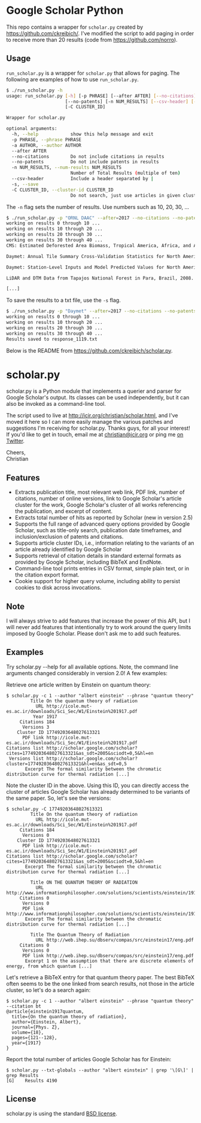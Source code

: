 # Google Scholar Python
This repo contains a wrapper for `scholar.py` created by https://github.com/ckreibich/. I've modified
the script to add paging in order to receive more than 20 results (code from https://github.com/norro).

## Usage
`run_scholar.py` is a wrapper for `scholar.py` that allows for paging. The following are examples of how to use `run_scholar.py`.

```bash
$ ./run_scholar.py -h
usage: run_scholar.py [-h] [-p PHRASE] [--after AFTER] [--no-citations]
                      [--no-patents] [-n NUM_RESULTS] [--csv-header] [-s]
                      [-C CLUSTER_ID]

Wrapper for scholar.py

optional arguments:
  -h, --help            show this help message and exit
  -p PHRASE, --phrase PHRASE
  -a AUTHOR, --author AUTHOR
  --after AFTER
  --no-citations        Do not include citations in results
  --no-patents          Do not include patents in results
  -n NUM_RESULTS, --num-results NUM_RESULTS
                        Number of Total Results (multiple of ten)
  --csv-header          Include a header separated by |
  -s, --save
  -C CLUSTER_ID, --cluster-id CLUSTER_ID
                        Do not search, just use articles in given cluster ID
```

The `-n` flag sets the number of results. Use numbers such as 10, 20, 30, ...

```bash
$ ./run_scholar.py -p "ORNL DAAC" --after=2017 --no-citations --no-patents -n 40
working on results 0 through 10 ...
working on results 10 through 20 ...
working on results 20 through 30 ...
working on results 30 through 40 ...
CMS: Estimated Deforested Area Biomass, Tropical America, Africa, and Asia, 2000. ORNL DAAC, Oak Ridge, Tennessee, USA|http://scholar.google.com/https://daac.ornl.gov/CMS/guides/CMS_Pantropical_Forest_Biomass.html|2018|0|2|None|None|None|http://scholar.google.com/scholar?cluster=13908692318721584524&hl=en&as_sdt=0,5&as_ylo=2017|None|Summary This data set provides estimates of pre-deforestation aboveground live woody biomass (AGLB) at 30-m resolution for deforested areas of tropical America, tropical Africa, and tropical Asia for the year 2000. The biomass estimates are only for areas where

Daymet: Annual Tile Summary Cross-Validation Statistics for North America, Version 3. ORNL DAAC, Oak Ridge, Tennessee, USA|http://daac.ornl.gov/DAYMET/guides/Daymet_V3_CrossVal.html|2017|1|2|8753683732357520940|None|http://scholar.google.com/scholar?cites=8753683732357520940&as_sdt=2005&sciodt=0,5&hl=en|http://scholar.google.com/scholar?cluster=8753683732357520940&hl=en&as_sdt=0,5&as_ylo=2017|None|Summary This data set provides annual summary cross-validation statistics for minimum temperature (tmin), maximum temperature (tmax), and daily total precipitation (prcp) of" Daymet: Daily Surface Weather Data on a 1-km Grid for North America, Version 3"(Thornton

Daymet: Station-Level Inputs and Model Predicted Values for North America, Version 3. ORNL DAAC, Oak Ridge, Tennessee, USA|http://scholar.google.com/https://daac.ornl.gov/DAYMET/guides/Daymet_V3_Stn_Level_CrossVal.html|2017|0|2|None|None|None|http://scholar.google.com/scholar?cluster=7010885143084275418&hl=en&as_sdt=0,5&as_ylo=2017|None|Summary This data set reports the station-level daily weather observation data and the corresponding Daymet model predicted data for three Daymet model parameters: minimum temperature (tmin), maximum temperature (tmax), and daily total precipitation (prcp). Each

LiDAR and DTM Data from Tapajos National Forest in Para, Brazil, 2008. ORNL DAAC, Oak Ridge, Tennessee, USA|http://scholar.google.com/https://daac.ornl.gov/VEGETATION/guides/Forested_Areas_Para_Brazil.html|2017|0|2|None|None|None|http://scholar.google.com/scholar?cluster=14833637907006139112&hl=en&as_sdt=0,5&as_ylo=2017|None|Summary This data set provides LiDAR point clouds and digital terrain models (DTM) from surveys over the Tapajos National Forest in Belterra municipality, Para, Brazil during late June and early July 2008. The surveys encompass the K67 and K83 eddy flux towers and a

[...]
```

To save the results to a txt file, use the `-s` flag.

```bash
$ ./run_scholar.py -p "Daymet" --after=2017 --no-citations --no-patents -n 40 -s
working on results 0 through 10 ...
working on results 10 through 20 ...
working on results 20 through 30 ...
working on results 30 through 40 ...
Results saved to response_1119.txt
```

Below is the README from https://github.com/ckreibich/scholar.py.


scholar.py
==========

scholar.py is a Python module that implements a querier and parser for Google Scholar's output. Its classes can be used independently, but it can also be invoked as a command-line tool.

The script used to live at http://icir.org/christian/scholar.html, and I've moved it here so I can more easily manage the various patches and suggestions I'm receiving for scholar.py. Thanks guys, for all your interest! If you'd like to get in touch, email me at christian@icir.org or ping me [on Twitter](http://twitter.com/ckreibich).

Cheers,<br>
Christian

Features
--------

* Extracts publication title, most relevant web link, PDF link, number of citations, number of online versions, link to Google Scholar's article cluster for the work, Google Scholar's cluster of all works referencing the publication, and excerpt of content.
* Extracts total number of hits as reported by Scholar (new in version 2.5)
* Supports the full range of advanced query options provided by Google Scholar, such as title-only search, publication date timeframes, and inclusion/exclusion of patents and citations.
* Supports article cluster IDs, i.e., information relating to the variants of an article already identified by Google Scholar
* Supports retrieval of citation details in standard external formats as provided by Google Scholar, including BibTeX and EndNote.
* Command-line tool prints entries in CSV format, simple plain text, or in the citation export format.
* Cookie support for higher query volume, including ability to persist cookies to disk across invocations.

Note
----

I will always strive to add features that increase the power of this
API, but I will never add features that intentionally try to work
around the query limits imposed by Google Scholar. Please don't ask me
to add such features.

Examples
--------

Try scholar.py --help for all available options. Note, the command line arguments changed considerably in version 2.0! A few examples:

Retrieve one article written by Einstein on quantum theory:

    $ scholar.py -c 1 --author "albert einstein" --phrase "quantum theory"
             Title On the quantum theory of radiation
               URL http://icole.mut-es.ac.ir/downloads/Sci_Sec/W1/Einstein%201917.pdf
              Year 1917
         Citations 184
          Versions 3
        Cluster ID 17749203648027613321
          PDF link http://icole.mut-es.ac.ir/downloads/Sci_Sec/W1/Einstein%201917.pdf
    Citations list http://scholar.google.com/scholar?cites=17749203648027613321&as_sdt=2005&sciodt=0,5&hl=en
     Versions list http://scholar.google.com/scholar?cluster=17749203648027613321&hl=en&as_sdt=0,5
           Excerpt The formal similarity between the chromatic distribution curve for thermal radiation [...]


Note the cluster ID in the above. Using this ID, you can directly access the cluster of articles Google Scholar has already determined to be variants of the same paper. So, let's see the versions:

    $ scholar.py -C 17749203648027613321
             Title On the quantum theory of radiation
               URL http://icole.mut-es.ac.ir/downloads/Sci_Sec/W1/Einstein%201917.pdf
         Citations 184
          Versions 0
        Cluster ID 17749203648027613321
          PDF link http://icole.mut-es.ac.ir/downloads/Sci_Sec/W1/Einstein%201917.pdf
    Citations list http://scholar.google.com/scholar?cites=17749203648027613321&as_sdt=2005&sciodt=0,5&hl=en
           Excerpt The formal similarity between the chromatic distribution curve for thermal radiation [...]

             Title ON THE QUANTUM THEORY OF RADIATION
               URL http://www.informationphilosopher.com/solutions/scientists/einstein/1917_Radiation.pdf
         Citations 0
          Versions 0
          PDF link http://www.informationphilosopher.com/solutions/scientists/einstein/1917_Radiation.pdf
           Excerpt The formal similarity between the chromatic distribution curve for thermal radiation [...]

             Title The Quantum Theory of Radiation
               URL http://web.ihep.su/dbserv/compas/src/einstein17/eng.pdf
         Citations 0
          Versions 0
          PDF link http://web.ihep.su/dbserv/compas/src/einstein17/eng.pdf
           Excerpt 1 on the assumption that there are discrete elements of energy, from which quantum [...]


Let's retrieve a BibTeX entry for that quantum theory paper. The best BibTeX often seems to be the one linked from search results, not those in the article cluster, so let's do a search again:

    $ scholar.py -c 1 --author "albert einstein" --phrase "quantum theory" --citation bt
    @article{einstein1917quantum,
      title={On the quantum theory of radiation},
      author={Einstein, Albert},
      journal={Phys. Z},
      volume={18},
      pages={121--128},
      year={1917}
    }

Report the total number of articles Google Scholar has for Einstein:

    $ scholar.py --txt-globals --author "albert einstein" | grep '\[G\]' | grep Results
    [G]    Results 4190


License
-------

scholar.py is using the standard [BSD license](http://opensource.org/licenses/BSD-2-Clause).

